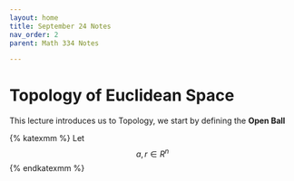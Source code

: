 ```yaml
---
layout: home
title: September 24 Notes
nav_order: 2
parent: Math 334 Notes

---
```

# Topology of Euclidean Space
This lecture introduces us to Topology, we start by defining the **Open Ball**

{% katexmm %}
Let 
$$a, r \in {R}^n$$
{% endkatexmm %}

